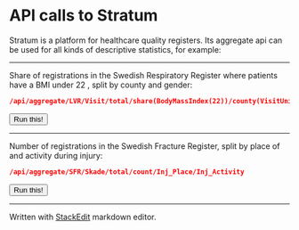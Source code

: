 # API calls to Stratum

Stratum is a platform for healthcare quality registers. Its aggregate api can be used for all kinds of descriptive statistics, for example:

----------
Share of registrations in the Swedish Respiratory Register where patients have a BMI under 22 , split by county and gender:

```JSON
/api/aggregate/LVR/Visit/total/share(BodyMassIndex(22))/county(VisitUnit)/Gender
```
<div>
<button class="btn btn-default" onclick="jsondump(this, 'http://stratum.registercentrum.se/api/aggregate/LVR/Visit/total/share(Height(165))/county(VisitUnit)/Gender?apikey=bK3H9bwaG4o=');">Run this!</button></div>

----------
Number of registrations in the Swedish Fracture Register, split by place of and activity during injury:

```JSON
/api/aggregate/SFR/Skade/total/count/Inj_Place/Inj_Activity
```
<div>
<button class="btn btn-default" onclick="jsondump(this, 'http://stratum.registercentrum.se/api/aggregate/SFR/Skade/total/count/Inj_Place/Inj_Activity?apikey=bK3H9bwaG4o=');">Run this!</button></div>

----------
Written with [<i class="icon-provider-stackedit"></i> StackEdit](https://stackedit.io/) markdown editor.

